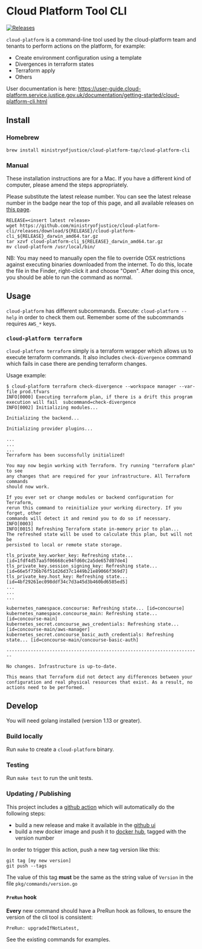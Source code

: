 # Cloud Platform Tool CLI

[![Releases](https://img.shields.io/github/release/ministryofjustice/cloud-platform-cli/all.svg?style=flat-square)](https://github.com/ministryofjustice/cloud-platform-cli/releases)

`cloud-platform` is a command-line tool used by the cloud-platform team and tenants to perform actions on the platform, for example:

   - Create environment configuration using a template
   - Divergences in terraform states
   - Terraform apply
   - Others

User documentation is here: https://user-guide.cloud-platform.service.justice.gov.uk/documentation/getting-started/cloud-platform-cli.html

## Install

### Homebrew

```
brew install ministryofjustice/cloud-platform-tap/cloud-platform-cli
```

### Manual

These installation instructions are for a Mac. If you have a different kind of
computer, please amend the steps appropriately.

Please substitute the latest release number. You can see the latest release
number in the badge near the top of this page, and all available releases on
[this page][github ui].

```
RELEASE=<insert latest release>
wget https://github.com/ministryofjustice/cloud-platform-cli/releases/download/${RELEASE}/cloud-platform-cli_${RELEASE}_darwin_amd64.tar.gz
tar xzvf cloud-platform-cli_${RELEASE}_darwin_amd64.tar.gz
mv cloud-platform /usr/local/bin/
```

NB: You may need to manually open the file to override OSX restrictions against
executing binaries downloaded from the internet. To do this, locate the file in
the Finder, right-click it and choose "Open". After doing this once, you should
be able to run the command as normal.

## Usage

`cloud-platform` has different subcommands. Execute: `cloud-platform --help` in order to check them out. Remember some of the subcommands requires `AWS_*` keys.

### `cloud-platform terraform`

`cloud-platform terraform` simply is a terraform wrapper which allows us to execute terraform commands. It also includes `check-divergence` command which fails in case there are pending terraform changes.

Usage example:

```shell
$ cloud-platform terraform check-divergence --workspace manager --var-file prod.tfvars
INFO[0000] Executing terraform plan, if there is a drift this program execution will fail  subcommand=check-divergence
INFO[0002] Initializing modules...

Initializing the backend...

Initializing provider plugins...

...
...
...
Terraform has been successfully initialized!

You may now begin working with Terraform. Try running "terraform plan" to see
any changes that are required for your infrastructure. All Terraform commands
should now work.

If you ever set or change modules or backend configuration for Terraform,
rerun this command to reinitialize your working directory. If you forget, other
commands will detect it and remind you to do so if necessary.
INFO[0003]
INFO[0015] Refreshing Terraform state in-memory prior to plan...
The refreshed state will be used to calculate this plan, but will not be
persisted to local or remote state storage.

tls_private_key.worker_key: Refreshing state... [id=1fdf4d57aa5f06668ce94fd60c2a5de657d07de4]
tls_private_key.session_signing_key: Refreshing state... [id=66e5f736b76f51d26d37c1449b21e89066f369d7]
tls_private_key.host_key: Refreshing state... [id=4bf29261ec098ddf34c7d3a45d3b460bd6585ed5]
...
...
...

kubernetes_namespace.concourse: Refreshing state... [id=concourse]
kubernetes_namespace.concourse_main: Refreshing state... [id=concourse-main]
kubernetes_secret.concourse_aws_credentials: Refreshing state... [id=concourse-main/aws-manager]
kubernetes_secret.concourse_basic_auth_credentials: Refreshing state... [id=concourse-main/concourse-basic-auth]

------------------------------------------------------------------------

No changes. Infrastructure is up-to-date.

This means that Terraform did not detect any differences between your
configuration and real physical resources that exist. As a result, no
actions need to be performed.

```

## Develop

You will need golang installed (version 1.13 or greater).

### Build locally

Run `make` to create a `cloud-platform` binary.

### Testing

Run `make test` to run the unit tests.

### Updating / Publishing

This project includes a [github action](.github/workflows/build-release.yml) which
will automatically do the following steps:

* build a new release and make it available in the [github ui]
* build a new docker image and push it to [docker hub], tagged with the version number

In order to trigger this action, push a new tag version like this:

```
git tag [my new version]
git push --tags
```

The value of this tag **must** be the same as the string value of `Version` in the file `pkg/commands/version.go`

#### `PreRun` hook

**Every** new command should have a PreRun hook as follows, to ensure the version of the cli tool is consistent:

```
PreRun: upgradeIfNotLatest,
```

See the existing commands for examples.

[docker hub]: https://hub.docker.com/repository/docker/ministryofjustice/cloud-platform-cli
[github ui]: https://github.com/ministryofjustice/cloud-platform-cli/releases
